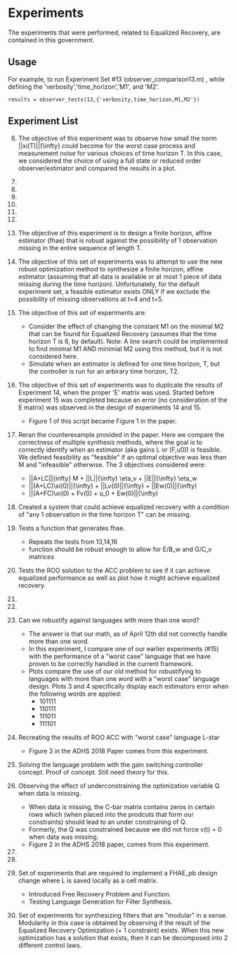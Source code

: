 # Experiments

The experiments that were performed, related to Equalized Recovery, are contained in this government.

## Usage

For example, to run Experiment Set #13 (observer_comparison13.m) , while defining the 'verbosity','time_horizon','M1', and 'M2'.

```
results = observer_tests(13,{'verbosity,time_horizon,M1,M2'})
```

## Experiment List

6. The objective of this experiment was to observe how small the norm ||xi(T)||{\infty} could become for the worst case process and measurement noise for various choices of time horizon T. In this case, we considered the choice of using a full state or reduced order observer/estimator and compared the results in a plot.

7.
8.
9.
10.
11.
12.

13. The objective of this experiment is to design a finite horizon, affine estimator (fhae) that is robust against the possibility of 1 observation missing in the entire sequence of length T.

14. The objective of this set of experiments was to attempt to use the new robust optimization method to synthesize a finite horizon, affine estimator (assuming that all data is available or at most 1 piece of data missing during the time horizon). Unfortunately, for the default experiment set, a feasible estimator exists ONLY if we exclude the possibility of missing observations at t=4 and t=5.

15. The objective of this set of experiments are:
	* Consider the effect of changing the constant M1 on the minimal M2 that can be found for Equalized Recovery (assumes that the time horizon T is 6, by default). Note: A line search could be implemented to find minimal M1 AND minimial M2 using this method, but it is not considered here.
	* Simulate when an estimator is defined for one time horizon, T, but the controller is run for an arbirary time horizon, T2.

16. The objective of this set of experiments was to duplicate the results of Experiment 14, when the proper 'E' matrix was used. Started before experiment 15 was completed because an error (no consideration of the E matrix) was observed in the design of experiments 14 and 15.
	* Figure 1 of this script became Figure 1 in the paper.

17. Reran the counterexample provided in the paper. Here we compare the correctness of multiple synthesis methods, where the goal is to correctly identify when an estimator (aka gains L or (F,u0)) is feasible. We defined feasibility as "feasible" if an optimal objective was less than M and "infeasible" otherwise. The 3 objectives considered were:
	* ||A+LC||{infty} M + ||L||{\infty} \eta_v + ||E||{\infty} \eta_w
	* ||(A+LC)\xi(0)||{\infty} + ||Lv(0)||{\infty} + ||Ew(0)||{\infty}
	* ||(A+FC)\xi(0) + Fv(0) + u_0 + Ew(0)||{\infty}

18. Created a system that could achieve equalized recovery with a condition of "any 1 observation in the time horizon T" can be missing.

19. Tests a function that generates fhae.
	* Repeats the tests from 13,14,16
	* function should be robust enough to allow for E/B_w and G/C_v matrices

20. Tests the ROO solution to the ACC problem to see if it can achieve equalized performance as well as plot how it might achieve equalized recovery. 
21.
22.
23. Can we robustify against languages with more than one word?
	* The answer is that our math, as of April 12th did not correctly handle more than one word.
	* In this experiment, I compare one of our earlier experiments (#15) with the performance of a "worst case" language that we have proven to be correctly handled in the current framework.
	* Plots compare the use of our old method for robustifying to languages with more than one word with a "worst case" language design. Plots 3 and 4 specifically display each estimators error when the following words are applied:
		* 101111
		* 110111
		* 111011
		* 111101

24. Recreating the results of ROO ACC with "worst case" language L-star
	* Figure 3 in the ADHS 2018 Paper comes from this experiment.
25. Solving the language problem with the gain switching controller concept. Proof of concept. Still need theory for this.
26. Observing the effect of underconstraining the optimization variable Q when data is missing.
	* When data is missing, the C-bar matrix contains zeros in certain rows which (when placed into the prodcuts that form our constraints) should lead to an under constraining of Q.
	* Formerly, the Q was constrained because we did not force v(t) = 0 when data was missing.
	* Figure 2 in the ADHS 2018 paper, comes from this experiment.
27.
28.	
29. Set of experiments that are required to implement a FHAE_pb design change where L is saved locally as a cell matrix.
	* Introduced Free Recovery Problem and Function.
	* Testing Language Generation for Filter Synthesis.
30. Set of experiments for synthesizing filters that are "modular" in a sense. Modularity in this case is obtained by observing if the result of the Equalized Recovery Optimization (+ 1 constraint) exists. When this new optimization has a solution that exists, then it can be decomposed into 2 different control laws.
